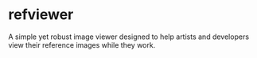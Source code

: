 # refviewer
A simple yet robust image viewer designed to help artists and developers view their reference images while they work.
